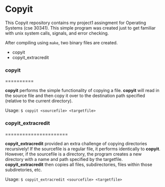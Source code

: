 # Copyit

This Copyit repository contains my project1 assingment for Operating Systems (cse 30341).
This simple program was created just to get familiar with unix system calls, signals, and error checking.

After compiling using `make`, two binary files are created.

- copyit
- copyit_extracredit

### copyit
==========

**copyit** performs the simple functionality of copying a file.
**copyit** will read in the source file and then copy it over to the destination path specified (relative to the current directory). 

Usage: `$ copyit <sourcefile> <targetfile>`

### copyit_extracredit
======================

**copyit_extracredit** provided an extra challenge of copying directories recursively!
If the sourcefile is a regular file, it performs identically to **copyit**.
However, if the sourcefile is a directory, the program creates a new directory with a name and path specified by the targetfile. 
**copyit_extracredit** then copies all files, subdirectories, files within those subdiretories, etc.

Usage: `$ copyit_extracredit <sourcefile> <targetfile>`
